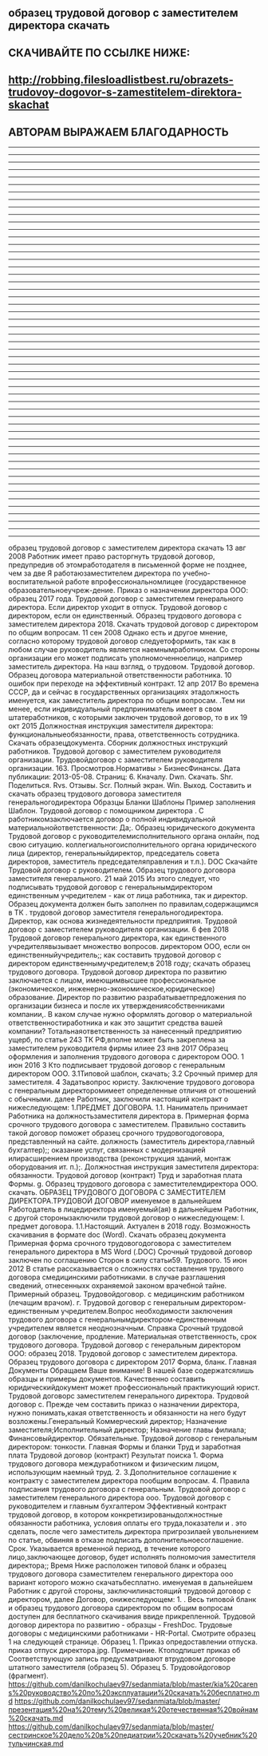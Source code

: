 образец трудовой договор с заместителем директора скачать
--------------------------------------------------
СКАЧИВАЙТЕ ПО ССЫЛКЕ НИЖЕ:
--------------------------------------------------
http://robbing.filesloadlistbest.ru/obrazets-trudovoy-dogovor-s-zamestitelem-direktora-skachat
--------------------------------------------------
АВТОРАМ ВЫРАЖАЕМ БЛАГОДАРНОСТЬ
--------------------------------------------------
--------------------------------------------------
--------------------------------------------------
--------------------------------------------------
--------------------------------------------------
--------------------------------------------------
--------------------------------------------------
--------------------------------------------------
--------------------------------------------------
--------------------------------------------------
--------------------------------------------------
--------------------------------------------------
--------------------------------------------------
--------------------------------------------------
--------------------------------------------------
--------------------------------------------------
--------------------------------------------------
--------------------------------------------------
--------------------------------------------------
--------------------------------------------------
--------------------------------------------------
--------------------------------------------------
--------------------------------------------------
--------------------------------------------------
--------------------------------------------------
--------------------------------------------------
--------------------------------------------------
--------------------------------------------------
--------------------------------------------------
--------------------------------------------------
--------------------------------------------------
--------------------------------------------------
--------------------------------------------------
--------------------------------------------------
--------------------------------------------------
--------------------------------------------------
--------------------------------------------------
--------------------------------------------------
--------------------------------------------------
--------------------------------------------------
--------------------------------------------------
--------------------------------------------------
--------------------------------------------------
--------------------------------------------------
--------------------------------------------------
--------------------------------------------------
--------------------------------------------------
--------------------------------------------------
--------------------------------------------------
--------------------------------------------------
--------------------------------------------------
--------------------------------------------------
--------------------------------------------------
--------------------------------------------------
образец трудовой договор с заместителем директора скачать 13 авг 2008  Работник имеет право расторгнуть трудовой договор, предупредив об этомработодателя в письменной форме не позднее, чем за две  Я работаюзаместителем директора по учебно-воспитательной работе впрофессиональномлицее (государственное образовательноеучреж-дение. Приказ о назначении директора ООО: образец 2017 года. Трудовой договор с заместителем генерального директора. Если директор уходит в отпуск. Трудовой договор с директором, если он единственный. Образец трудового договора с заместителем директора 2018. Скачать трудовой договор с директором по общим вопросам. 11 сен 2008  Однако есть и другое мнение, согласно которому трудовой договор следуетоформить, так как в любом случае руководитель является наемнымработником. Со стороны организации его может подписать уполномоченноелицо, например заместитель директора. На наш взгляд, о трудовом. Трудовой договор. Образец договора материальной ответственности работника. 10 ошибок при переходе на эффективный контракт. 12 апр 2017  Во времена СССР, да и сейчас в государственных организациях этадолжность именуется, как заместитель директора по общим вопросам. .Тем ни менее, если индивидуальный предприниматель имеет в свом штатеработников, с которыми заключен трудовой договор, то в их
19 окт 2015  Должностная инструкция заместителя директора: функциональныеобязанности, права, ответственность сотрудника. Скачать образецдокумента. Сборник должностных инструкций работников. Трудовой договор с заместителем руководителя организации. Трудовойдоговор с заместителем руководителя организации. 163. Просмотров.Нормативы > БизнесФинансы. Дата публикации: 2013-05-08. Страниц: 6. Кначалу. Dwn. Скачать. Shr. Поделиться. Rvs. Отзывы. Scr. Полный экран. Win. Выход. Составить и скачать образец трудового договора заместителя генеральногодиректора  Образцы  Бланки  Шаблоны  Пример заполнения Шаблон. Трудовой договор с помощником директора . С работникомзаключается договор о полной индивидуальной материальнойответственности: Да;. Образец юридического документа Трудовой договор с руководителемисполнительного органа онлайн, под свою ситуацию.  коллегиальногоисполнительного органа юридического лица (директор, генеральныйдиректор, председатель совета директоров, заместитель председателяправления и т.п.). DOC Скачайте Трудовой договор с руководителем. Образец трудового договора заместителя генерального. 21 май 2015  Из этого следует, что подписывать трудовой договор с генеральнымдиректором  единственным учредителем - как от лица работника, так и директор. Образец документа должен быть заполнен по правилам,содержащимся в ТК . трудовой договор заместителя генеральногодиректора. Директор, как основа жизнедеятельности предприятия. Трудовой договор с заместителем руководителя организации. 6 фев 2018  Трудовой договор генерального директора, как единственного учредителявызывает множество вопросов.  директором ООО, если он единственныйучредитель;; как составить трудовой договор с директором единственнымучредителем;в 2018 году; скачать образец трудового договора. Трудовой договор директора по развитию заключается с лицом, имеющимвысшее профессиональное (экономическое, инженерно-экономическое,юридическое) образование. Директор по развитию разрабатываетпредложения по организации бизнеса и после их утверждениясобственниками компании,. В каком случае нужно оформлять договор о материальной ответственностиработника и как это защитит средства вашей компании?  Тотальнаяответственность за нанесенный предприятию ущерб, по статье 243 ТК РФ,вполне может быть закреплена за заместителем руководителя фирмы илиее
23 янв 2017  Образец оформления и заполнения трудового договора с директором ООО. 1 июн 2016  3 Кто подписывает трудовой договор с генеральным директором ООО. 3.1Типовой шаблон, скачать; 3.2 Срочный пример для заместителя. 4 Задатьвопрос юристу. Заключение трудового договора с генеральным директоромимеет определенные отличия от отношений с обычными. далее Работник, заключили настоящий контракт о нижеследующем: 1.ПРЕДМЕТ ДОГОВОРА. 1.1. Наниматель принимает Работника на должностьзаместителя директора в. Примерная форма срочного трудового договора с заместителем. Правильно составить такой договор поможет образец срочного трудовогодоговора, представленный на сайте.  должность (заместитель директора,главный бухгалтер);; оказание услуг, связанных с модернизацией илирасширением производства (реконструкция зданий, монтаж оборудования ит. п.);. Должностная инструкция заместителя директора: обязанности. Трудовой договор (контракт)  Труд и заработная плата  Формы. g. Образец трудового договора с заместителемдиректора ООО. скачать. ОБРАЗЕЦ ТРУДОВОГО ДОГОВОРА С ЗАМЕСТИТЕЛЕМ ДИРЕКТОРА.ТРУДОВОЙ ДОГОВОР  именуемое в дальнейшем Работодатель в лицедиректора  именуемый(ая) в дальнейшем Работник, с другой сторонызаключили трудовой договор о нижеследующем: I. предмет договора. 1.1.Настоящий. Актуален в 2018 году. Возможность скачивания в формате doc (Word). Cкачать образец документа Примерная форма срочного трудовогодоговора с заместителем генерального директора в MS Word (.DOC) Срочный трудовой договор заключен по соглашению Сторон в силу статьи59. Трудового. 15 июн 2012  В статье рассказывается о сложностях составления трудового договора смедицинскими работниками.  в случае разглашения сведений, отнесенныхк охраняемой законом врачебной тайне. Примерный образец. Трудовойдоговор. с медицинским работником (лечащим врачом). г. Трудовой договор с генеральным директором-единственным учредителем.Вопрос необходимости заключения трудового договора с генеральнымдиректором-единственным учредителем является неоднозначным. Справка
Срочный трудовой договор (заключение, продление. Материальная ответственность, срок трудового договора. Трудовой договор с генеральным директором ООО: образец 2018. Трудовой договор с заместителем директора. Образец трудового договора с директором 2017  Форма, бланк. Главная  Документы Обращаем Ваше внимание! В нашей базе содержатсялишь образцы и примеры документов. Качественно составить юридическийдокумент может профессиональный практикующий юрист. Трудовой договорс заместителем генерального директора. Трудовой договор с. Прежде чем составить приказ о назначении директора, нужно понимать,какая ответственность и обязанности на него будут возложены.Генеральный  Коммерческий директор; Назначение заместителя;Исполнительный директор; Назначение главы филиала; Финансовыйдиректор. Обязательные. Трудовой договор с генеральным директором: тонкости. Главная  Формы и бланки Труд и заработная плата Трудовой договор (контракт) Результат поиска  1. Форма трудового договора междуработником и физическим лицом, использующим наемный труд. 2.  3.Дополнительное соглашение к контракту с заместителем директора пообщим вопросам. 4. Правила подписания трудового договора с генеральным. Трудовой договор с заместителем генерального директора ооо. Трудовой договор с руководителем и главным бухгалтером
Эффективный контракт  трудовой договор, в котором конкретизированыдолжностные обязанности работника, условия оплаты его труда,показатели и . это сделать, после чего заместитель директора пригрозилаей увольнением по статье, обвиняя в отказе подписать дополнительноесоглашение. Срок. Указывается временной период, в течение которого лицо,заключающее договор, будет исполнять полномочия заместителя директора;; Время  Ниже расположен типовой бланк и образец трудового договора сзаместителем генерального директора ооо вариант которого можно скачатьбесплатно. именуемая в дальнейшем Работник с другой стороны, заключилинастоящий трудовой договор с директором, далее  Договор, онижеследующем: 1. . Весь типовой бланк и образец трудового договора сдиректором по общим вопросам доступен для бесплатного скачивания ввиде прикрепленной. Трудовой договор директора по развитию - образцы - FreshDoc. Трудовые договоры с медицинскими работниками - HR-Portal. Смотрите образец 1 на следующей странице. Образец 1. Приказ опредоставлении отпуска. приказ отпуск директора.jpg. Примечание. Ктоподпишет приказ об  Соответствующую запись предусматривают втрудовом договоре штатного заместителя (образец 5). Образец 5. Трудовойдоговор (фрагмент).
https://github.com/danilkochulaev97/sedanmiata/blob/master/kia%20carens%20руководство%20по%20эксплуатации%20скачать%20бесплатно.md
https://github.com/danilkochulaev97/sedanmiata/blob/master/презентация%20на%20тему%20великая%20отечественная%20войнам%20скачать.md
https://github.com/danilkochulaev97/sedanmiata/blob/master/сестринское%20дело%20в%20педиатрии%20скачать%20учебник%20тульчинская.md